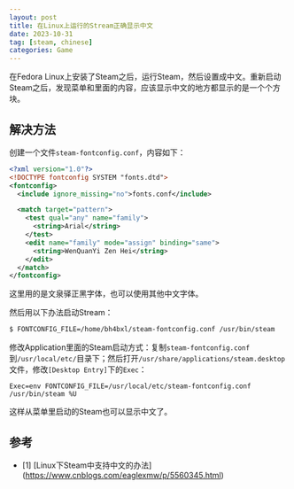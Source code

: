 ```yaml
---
layout: post
title: 在Linux上运行的Stream正确显示中文
date: 2023-10-31
tag: [steam, chinese]
categories: Game
---
```


在Fedora Linux上安装了Steam之后，运行Steam，然后设置成中文。重新启动Steam之后，发现菜单和里面的内容，应该显示中文的地方都显示的是一个个方块。

## 解决方法

创建一个文件``steam-fontconfig.conf``，内容如下：

```xml
<?xml version="1.0"?>
<!DOCTYPE fontconfig SYSTEM "fonts.dtd">
<fontconfig>
  <include ignore_missing="no">fonts.conf</include>

  <match target="pattern">
    <test qual="any" name="family">
      <string>Arial</string>
    </test>
    <edit name="family" mode="assign" binding="same">
      <string>WenQuanYi Zen Hei</string>
    </edit>
  </match>
</fontconfig>
```

这里用的是文泉驿正黑字体，也可以使用其他中文字体。

然后用以下办法启动Stream：

```bash
$ FONTCONFIG_FILE=/home/bh4bxl/steam-fontconfig.conf /usr/bin/steam
```

修改Application里面的Steam启动方式：复制``steam-fontconfig.conf``到``/usr/local/etc/``目录下；然后打开``/usr/share/applications/steam.desktop``文件，修改``[Desktop Entry]``下的``Exec``：

```
Exec=env FONTCONFIG_FILE=/usr/local/etc/steam-fontconfig.conf /usr/bin/steam %U
```

这样从菜单里启动的Steam也可以显示中文了。

## 参考

- [1] [Linux下Steam中支持中文的办法] (https://www.cnblogs.com/eaglexmw/p/5560345.html)

